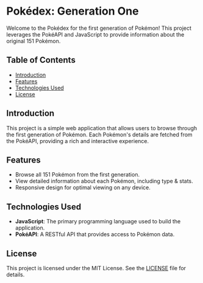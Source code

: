 # Pokédex: Generation One

Welcome to the Pokédex for the first generation of Pokémon! This project leverages the PokéAPI and JavaScript to provide information about the original 151 Pokémon.

## Table of Contents
- [Introduction](#introduction)
- [Features](#features)
- [Technologies Used](#technologies-used)
- [License](#license)

## Introduction

This project is a simple web application that allows users to browse through the first generation of Pokémon. Each Pokémon's details are fetched from the PokéAPI, providing a rich and interactive experience.

## Features

- Browse all 151 Pokémon from the first generation.
- View detailed information about each Pokémon, including type & stats.
- Responsive design for optimal viewing on any device.

## Technologies Used

- **JavaScript**: The primary programming language used to build the application.
- **PokéAPI**: A RESTful API that provides access to Pokémon data.

## License

This project is licensed under the MIT License. See the [LICENSE](LICENSE) file for details.
